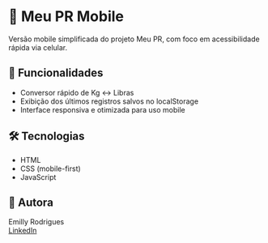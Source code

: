 # 📱 Meu PR Mobile

Versão mobile simplificada do projeto Meu PR, com foco em acessibilidade rápida via celular.

## 📌 Funcionalidades

- Conversor rápido de Kg ↔ Libras
- Exibição dos últimos registros salvos no localStorage
- Interface responsiva e otimizada para uso mobile

## 🛠️ Tecnologias

- HTML
- CSS (mobile-first)
- JavaScript

## 👤 Autora

Emilly Rodrigues  
[LinkedIn](https://www.linkedin.com/in/emilly-rodrigues-po/)
